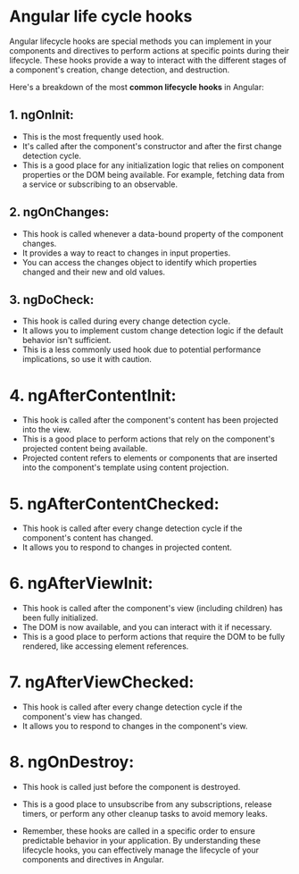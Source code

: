 # Angular life cycle hooks
Angular lifecycle hooks are special methods you can implement in your components and directives to perform actions at specific points during their lifecycle. These hooks provide a way to interact with the different stages of a component's creation, change detection, and destruction.

Here's a breakdown of the most **common lifecycle hooks** in Angular:

## 1. ngOnInit:

- This is the most frequently used hook.
- It's called after the component's constructor and after the first change detection cycle.
- This is a good place for any initialization logic that relies on component properties or the DOM being available.
For example, fetching data from a service or subscribing to an observable.
## 2. ngOnChanges:

- This hook is called whenever a data-bound property of the component changes.
- It provides a way to react to changes in input properties.
- You can access the changes object to identify which properties changed and their new and old values.
## 3. ngDoCheck:

- This hook is called during every change detection cycle.
- It allows you to implement custom change detection logic if the default behavior isn't sufficient.
- This is a less commonly used hook due to potential performance implications, so use it with caution.
# 4. ngAfterContentInit:

- This hook is called after the component's content has been projected into the view.
- This is a good place to perform actions that rely on the component's projected content being available.
- Projected content refers to elements or components that are inserted into the component's template using content projection.
# 5. ngAfterContentChecked:

- This hook is called after every change detection cycle if the component's content has changed.
- It allows you to respond to changes in projected content.
# 6. ngAfterViewInit:

- This hook is called after the component's view (including children) has been fully initialized.
- The DOM is now available, and you can interact with it if necessary.
- This is a good place to perform actions that require the DOM to be fully rendered, like accessing element references.
# 7. ngAfterViewChecked:

- This hook is called after every change detection cycle if the component's view has changed.
- It allows you to respond to changes in the component's view.
# 8. ngOnDestroy:

- This hook is called just before the component is destroyed.
- This is a good place to unsubscribe from any subscriptions, release timers, or perform any other cleanup tasks to avoid memory leaks.

- Remember, these hooks are called in a specific order to ensure predictable behavior in your application. By understanding these lifecycle hooks, you can effectively manage the lifecycle of your components and directives in Angular.
